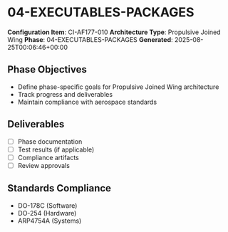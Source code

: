 # 04-EXECUTABLES-PACKAGES

**Configuration Item**: CI-AF177-010
**Architecture Type**: Propulsive Joined Wing
**Phase**: 04-EXECUTABLES-PACKAGES
**Generated**: 2025-08-25T00:06:46+00:00

## Phase Objectives
- Define phase-specific goals for Propulsive Joined Wing architecture
- Track progress and deliverables
- Maintain compliance with aerospace standards

## Deliverables
- [ ] Phase documentation
- [ ] Test results (if applicable)
- [ ] Compliance artifacts
- [ ] Review approvals

## Standards Compliance
- DO-178C (Software)
- DO-254 (Hardware)
- ARP4754A (Systems)
